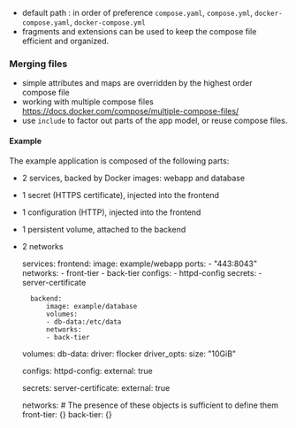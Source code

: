- default path : in order of preference `compose.yaml`, `compose.yml`, `docker-compose.yaml`, `docker-compose.yml`
- fragments and extensions can be used to keep the compose file efficient and organized.

### Merging files
- simple attributes and maps are overridden by the highest order compose file
- working with multiple compose files https://docs.docker.com/compose/multiple-compose-files/
- use `include` to factor out parts of the app model, or reuse compose files.


#### Example
The example application is composed of the following parts:

- 2 services, backed by Docker images: webapp and database
- 1 secret (HTTPS certificate), injected into the frontend
- 1 configuration (HTTP), injected into the frontend
- 1 persistent volume, attached to the backend
- 2 networks

    services:
        frontend:
            image: example/webapp
            ports:
            - "443:8043"
            networks:
            - front-tier
            - back-tier
            configs:
            - httpd-config
            secrets:
            - server-certificate

        backend:
            image: example/database
            volumes:
            - db-data:/etc/data
            networks:
            - back-tier

    volumes:
        db-data:
            driver: flocker
            driver_opts:
            size: "10GiB"

    configs:
        httpd-config:
            external: true

    secrets:
        server-certificate:
            external: true

    networks:
        # The presence of these objects is sufficient to define them
        front-tier: {}
        back-tier: {}
